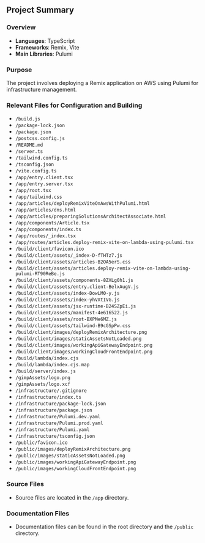 ## Project Summary

### Overview
- **Languages**: TypeScript
- **Frameworks**: Remix, Vite
- **Main Libraries**: Pulumi

### Purpose
The project involves deploying a Remix application on AWS using Pulumi for infrastructure management.

### Relevant Files for Configuration and Building
- `/build.js`
- `/package-lock.json`
- `/package.json`
- `/postcss.config.js`
- `/README.md`
- `/server.ts`
- `/tailwind.config.ts`
- `/tsconfig.json`
- `/vite.config.ts`
- `/app/entry.client.tsx`
- `/app/entry.server.tsx`
- `/app/root.tsx`
- `/app/tailwind.css`
- `/app/articles/deployRemixViteOnAwsWithPulumi.html`
- `/app/articles/dns.html`
- `/app/articles/preparingSolutionsArchitectAssociate.html`
- `/app/components/Article.tsx`
- `/app/components/index.ts`
- `/app/routes/_index.tsx`
- `/app/routes/articles.deploy-remix-vite-on-lambda-using-pulumi.tsx`
- `/build/client/favicon.ico`
- `/build/client/assets/_index-D-fTHTz7.js`
- `/build/client/assets/articles-B2OA5erS.css`
- `/build/client/assets/articles.deploy-remix-vite-on-lambda-using-pulumi-RT90ReBe.js`
- `/build/client/assets/components-8ZXLg0h1.js`
- `/build/client/assets/entry.client-BelxAugV.js`
- `/build/client/assets/index-DowLM0-y.js`
- `/build/client/assets/index-yhVXtIVG.js`
- `/build/client/assets/jsx-runtime-B24SZpEi.js`
- `/build/client/assets/manifest-4e616522.js`
- `/build/client/assets/root-BXPMe6MZ.js`
- `/build/client/assets/tailwind-B9cGSpPw.css`
- `/build/client/images/deployRemixArchitecture.png`
- `/build/client/images/staticAssetsNotLoaded.png`
- `/build/client/images/workingApiGatewayEndpoint.png`
- `/build/client/images/workingCloudFrontEndpoint.png`
- `/build/lambda/index.cjs`
- `/build/lambda/index.cjs.map`
- `/build/server/index.js`
- `/gimpAssets/logo.png`
- `/gimpAssets/logo.xcf`
- `/infrastructure/.gitignore`
- `/infrastructure/index.ts`
- `/infrastructure/package-lock.json`
- `/infrastructure/package.json`
- `/infrastructure/Pulumi.dev.yaml`
- `/infrastructure/Pulumi.prod.yaml`
- `/infrastructure/Pulumi.yaml`
- `/infrastructure/tsconfig.json`
- `/public/favicon.ico`
- `/public/images/deployRemixArchitecture.png`
- `/public/images/staticAssetsNotLoaded.png`
- `/public/images/workingApiGatewayEndpoint.png`
- `/public/images/workingCloudFrontEndpoint.png`

### Source Files
- Source files are located in the `/app` directory.

### Documentation Files
- Documentation files can be found in the root directory and the `/public` directory.